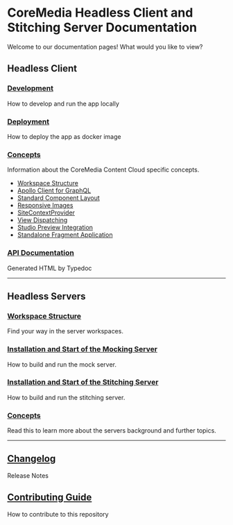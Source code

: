 # CoreMedia Headless Client and Stitching Server Documentation

Welcome to our documentation pages! What would you like to view?

## Headless Client

### [Development](apps/development.md)

How to develop and run the app locally

### [Deployment](apps/deployment.md)

How to deploy the app as docker image

### [Concepts](apps/concepts/README.md)

Information about the CoreMedia Content Cloud specific concepts.

   - [Workspace Structure](apps/concepts/structure.md)
   - [Apollo Client for GraphQL](apps/concepts/apollo.md)
   - [Standard Component Layout](apps/concepts/README.md#standard-component-layout)
   - [Responsive Images](apps/concepts/README.md#responsive-images)
   - [SiteContextProvider](apps/concepts/README.md#sitecontextprovider)
   - [View Dispatching](apps/concepts/view_dispatching.md)
   - [Studio Preview Integration](apps/concepts/preview.md)
   - [Standalone Fragment Application](apps/concepts/standalone.md)
   
### [API Documentation](../apps/spark/docs/index.html)

Generated HTML by Typedoc

---

## Headless Servers

### [Workspace Structure](servers/structure.md)

Find your way in the server workspaces.

### [Installation and Start of the Mocking Server](servers/installation-mocking.md)

How to build and run the mock server.

### [Installation and Start of the Stitching Server](servers/installation-stitching.md)

How to build and run the stitching server.

### [Concepts](servers/concepts/README.md)

Read this to learn more about the servers background and further topics.

---

## [Changelog](../CHANGELOG.md)

Release Notes

## [Contributing Guide](../CONTRIBUTING.md)

How to contribute to this repository

